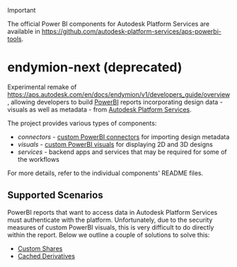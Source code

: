 > [!IMPORTANT]
> The official Power BI components for Autodesk Platform Services are available in https://github.com/autodesk-platform-services/aps-powerbi-tools.

# endymion-next (deprecated)

Experimental remake of https://aps.autodesk.com/en/docs/endymion/v1/developers_guide/overview, allowing developers to build [PowerBI](https://powerbi.com) reports incorporating design data - visuals as well as metadata - from [Autodesk Platform Services](https://aps.autodesk.com).

The project provides various types of components:

- _connectors_ - [custom PowerBI connectors](https://learn.microsoft.com/en-us/power-bi/connect-data/desktop-connector-extensibility) for importing design metadata
- _visuals_ - [custom PowerBI visuals](https://powerbi.microsoft.com/en-us/developers/custom-visualization/) for displaying 2D and 3D designs
- _services_ - backend apps and services that may be required for some of the workflows

For more details, refer to the individual components' README files.

## Supported Scenarios

PowerBI reports that want to access data in Autodesk Platform Services must authenticate with the platform. Unfortunately, due to the security measures of custom PowerBI visuals, this is very difficult to do directly within the report. Below we outline a couple of solutions to solve this:

- [Custom Shares](./docs/custom-shares/)
- [Cached Derivatives](./docs/cached-derivatives/)
